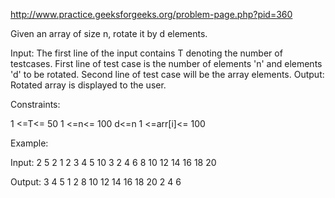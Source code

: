 http://www.practice.geeksforgeeks.org/problem-page.php?pid=360

Given an array of size n, rotate it by d elements. 

Input: The first line of the input contains T denoting the number of testcases. First line of test case is the number of elements 'n' and elements 'd' to be rotated. Second line of test case will be the array elements.
Output: Rotated array is displayed to the user.


Constraints:

1 <=T<= 50
1 <=n<= 100
d<=n
1 <=arr[i]<= 100


Example:

Input:
2
5 2
1 2 3 4 5 
10 3
2 4 6 8 10 12 14 16 18 20

Output:
3 4 5 1 2
8 10 12 14 16 18 20 2 4 6

